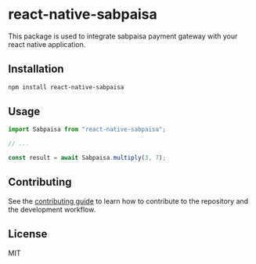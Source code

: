 # react-native-sabpaisa

This package is used to integrate sabpaisa payment gateway with your react native application.

## Installation

```sh
npm install react-native-sabpaisa
```

## Usage

```js
import Sabpaisa from "react-native-sabpaisa";

// ...

const result = await Sabpaisa.multiply(3, 7);
```

## Contributing

See the [contributing guide](CONTRIBUTING.md) to learn how to contribute to the repository and the development workflow.

## License

MIT
